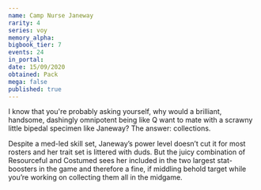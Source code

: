```yaml
---
name: Camp Nurse Janeway
rarity: 4
series: voy
memory_alpha:
bigbook_tier: 7
events: 24
in_portal:
date: 15/09/2020
obtained: Pack
mega: false
published: true
---
```


I know that you're probably asking yourself, why would a brilliant, handsome, dashingly omnipotent being like Q want to mate with a scrawny little bipedal specimen like Janeway? The answer: collections.

Despite a med-led skill set, Janeway’s power level doesn’t cut it for most rosters and her trait set is littered with duds. But the juicy combination of Resourceful and Costumed sees her included in the two largest stat-boosters in the game and therefore a fine, if middling behold target while you’re working on collecting them all in the midgame.
